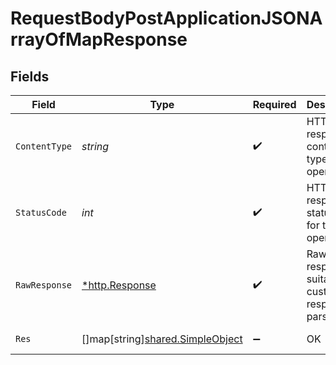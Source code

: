 # RequestBodyPostApplicationJSONArrayOfMapResponse


## Fields

| Field                                                                          | Type                                                                           | Required                                                                       | Description                                                                    | Example                                                                        |
| ------------------------------------------------------------------------------ | ------------------------------------------------------------------------------ | ------------------------------------------------------------------------------ | ------------------------------------------------------------------------------ | ------------------------------------------------------------------------------ |
| `ContentType`                                                                  | *string*                                                                       | :heavy_check_mark:                                                             | HTTP response content type for this operation                                  |                                                                                |
| `StatusCode`                                                                   | *int*                                                                          | :heavy_check_mark:                                                             | HTTP response status code for this operation                                   |                                                                                |
| `RawResponse`                                                                  | [*http.Response](https://pkg.go.dev/net/http#Response)                         | :heavy_check_mark:                                                             | Raw HTTP response; suitable for custom response parsing                        |                                                                                |
| `Res`                                                                          | []map[string][shared.SimpleObject](../../../pkg/models/shared/simpleobject.md) | :heavy_minus_sign:                                                             | OK                                                                             | [{"mapElem1":"...","mapElem2":"..."},{"mapElem1":"...","mapElem2":"..."}]      |